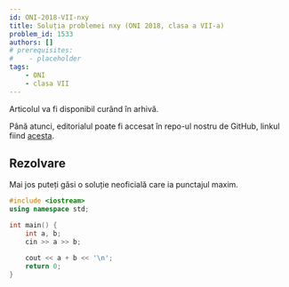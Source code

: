 ```yaml
---
id: ONI-2018-VII-nxy
title: Soluția problemei nxy (ONI 2018, clasa a VII-a)
problem_id: 1533
authors: []
# prerequisites:
#    - placeholder
tags:
    - ONI
    - clasa VII
---
```

Articolul va fi disponibil curând în arhivă.

Până atunci, editorialul poate fi accesat în repo-ul nostru de GitHub, linkul fiind [acesta](https://github.com/roalgo-discord/Romanian-Olympiad-Solutions/blob/main/ONI%20(national%20olympiad)/2018/07/nxy.pdf).

## Rezolvare

Mai jos puteți găsi o soluție neoficială care ia punctajul maxim.

```cpp
#include <iostream>
using namespace std;

int main() {
    int a, b;
    cin >> a >> b;

    cout << a + b << '\n';
    return 0;
}
```
